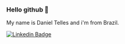 ### Hello github 👋

My name is Daniel Telles and i'm from Brazil.

[![Linkedin Badge](https://img.shields.io/badge/-LinkedIn-blue?style=flat-square&logo=Linkedin&logoColor=white&link=https://www.linkedin.com/in/dvtelles)](https://www.linkedin.com/in/dvtelles)


<!--
**dvtelles/dvtelles** is a ✨ _special_ ✨ repository because its `README.md` (this file) appears on your GitHub profile.

Here are some ideas to get you started:

- 🔭 I’m currently working on ...
- 🌱 I’m currently learning ...
- 👯 I’m looking to collaborate on ...
- 🤔 I’m looking for help with ...
- 💬 Ask me about ...
- 📫 How to reach me: ...
- 😄 Pronouns: ...
- ⚡ Fun fact: ...
-->
